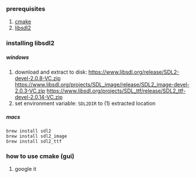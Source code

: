 ### prerequisites
1. [cmake](https://cmake.org)
2. [libsdl2](https://www.libsdl.org/download-2.0.php)


### installing libsdl2

##### windows
1. download and extract to disk:
https://www.libsdl.org/release/SDL2-devel-2.0.8-VC.zip
https://www.libsdl.org/projects/SDL_image/release/SDL2_image-devel-2.0.3-VC.zip
https://www.libsdl.org/projects/SDL_ttf/release/SDL2_ttf-devel-2.0.14-VC.zip
2. set environment variable: `SDL2DIR` to (1) extracted location

##### macs
```
brew install sdl2
brew install sdl2_image
brew install sdl2_ttf
```

### how to use cmake (gui)
1. google it
